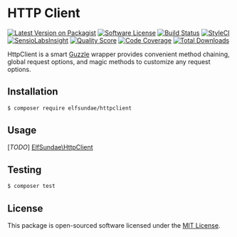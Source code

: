 # HTTP Client

[![Latest Version on Packagist](https://img.shields.io/packagist/v/elfsundae/httpclient.svg?style=flat-square)](https://packagist.org/packages/elfsundae/httpclient)
[![Software License](https://img.shields.io/badge/license-MIT-brightgreen.svg?style=flat-square)](LICENSE.md)
[![Build Status](https://img.shields.io/travis/ElfSundae/httpclient/master.svg?style=flat-square)](https://travis-ci.org/ElfSundae/httpclient)
[![StyleCI](https://styleci.io/repos/94341681/shield)](https://styleci.io/repos/94341681)
[![SensioLabsInsight](https://img.shields.io/sensiolabs/i/34b1d388-636b-4093-8ce6-1958fbd537e1.svg?style=flat-square)](https://insight.sensiolabs.com/projects/34b1d388-636b-4093-8ce6-1958fbd537e1)
[![Quality Score](https://img.shields.io/scrutinizer/g/ElfSundae/httpclient.svg?style=flat-square)](https://scrutinizer-ci.com/g/ElfSundae/httpclient)
[![Code Coverage](https://img.shields.io/scrutinizer/coverage/g/ElfSundae/httpclient/master.svg?style=flat-square)](https://scrutinizer-ci.com/g/ElfSundae/httpclient/?branch=master)
[![Total Downloads](https://img.shields.io/packagist/dt/elfsundae/httpclient.svg?style=flat-square)](https://packagist.org/packages/elfsundae/httpclient)

HttpClient is a smart [Guzzle](https://github.com/guzzle/guzzle) wrapper provides convenient method chaining, global request options, and magic methods to customize any request options.

## Installation

```sh
$ composer require elfsundae/httpclient
```

## Usage

[_TODO_] [ElfSundae\HttpClient](src/HttpClient.php)

## Testing

```sh
$ composer test
```

## License

This package is open-sourced software licensed under the [MIT License](LICENSE.md).
